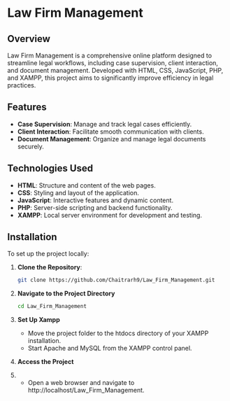 # Law Firm Management

## Overview

Law Firm Management is a comprehensive online platform designed to streamline legal workflows, including case supervision, client interaction, and document management. Developed with HTML, CSS, JavaScript, PHP, and XAMPP, this project aims to significantly improve efficiency in legal practices.

## Features

- **Case Supervision**: Manage and track legal cases efficiently.
- **Client Interaction**: Facilitate smooth communication with clients.
- **Document Management**: Organize and manage legal documents securely.

## Technologies Used

- **HTML**: Structure and content of the web pages.
- **CSS**: Styling and layout of the application.
- **JavaScript**: Interactive features and dynamic content.
- **PHP**: Server-side scripting and backend functionality.
- **XAMPP**: Local server environment for development and testing.

## Installation

To set up the project locally:

1. **Clone the Repository**:

   ```bash
   git clone https://github.com/Chaitrarh9/Law_Firm_Management.git
   
2. **Navigate to the Project Directory**

   ```bash
   cd Law_Firm_Management
   
3. **Set Up Xampp**

    - Move the project folder to the htdocs directory of your XAMPP installation.
    - Start Apache and MySQL from the XAMPP control panel.
5. **Access the Project**
6. 
    - Open a web browser and navigate to http://localhost/Law_Firm_Management.
